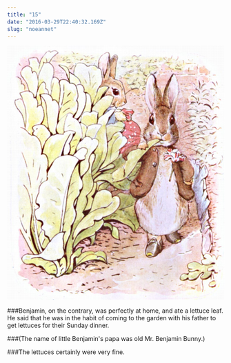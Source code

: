 ```yaml
---
title: "15"
date: "2016-03-29T22:40:32.169Z"
slug: "noeannet"
---
```


![Punky Dunk with gold fish bowl](./32.jpg)

###Benjamin, on the contrary, was perfectly at home, and ate a lettuce leaf. He said that he was in the habit of coming to the garden with his father to get lettuces for their Sunday dinner.

###(The name of little Benjamin's papa was old Mr. Benjamin Bunny.)

###The lettuces certainly were very fine.
